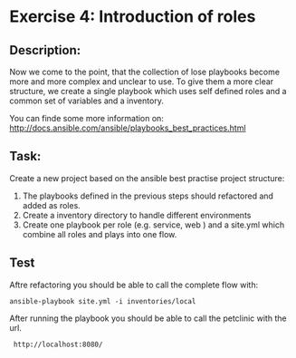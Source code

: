 # Exercise 4: Introduction of roles

## Description: 

Now we come to the point, that the collection of lose playbooks become more and more complex and unclear to use.
To give them a more clear structure, we create a single playbook which uses self defined roles and a common set of variables and a inventory.

You can finde some more information on: http://docs.ansible.com/ansible/playbooks_best_practices.html

## Task:

Create a new project based on the ansible best practise project structure:
1. The playbooks defined in the previous steps should refactored and added as roles. 
2. Create a inventory directory to handle different environments
3. Create one playbook per role (e.g. service, web ) and a site.yml which combine all roles and plays into one flow. 

## Test

Aftre refactoring you should be able to call the complete flow with:

    ansible-playbook site.yml -i inventories/local

After running the playbook you should be able to call the petclinic with the url. 

     http://localhost:8080/
     
      
